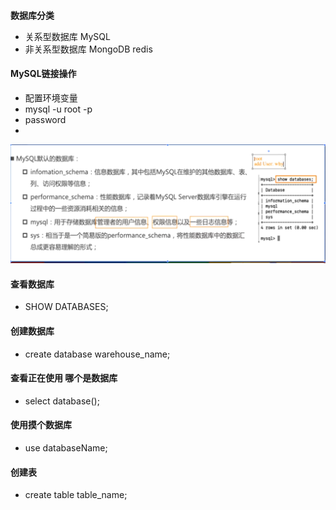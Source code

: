 ####
**数据库分类**
- 关系型数据库 MySQL
- 非关系型数据库 MongoDB redis

#### MySQL链接操作
- 配置环境变量
- mysql -u root -p
- password 
- 
![Alt text](image.png)
#### 查看数据库

- SHOW DATABASES;

#### 创建数据库

- create database warehouse_name;


#### 查看正在使用 哪个是数据库

- select database();

#### 使用摸个数据库

- use databaseName;

#### 创建表

- create table table_name;
